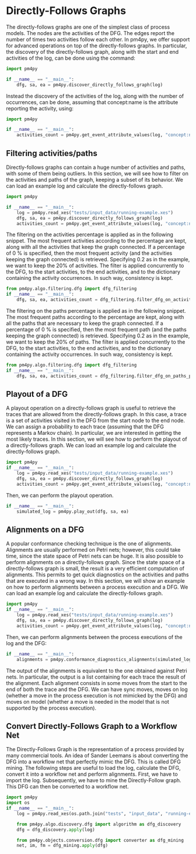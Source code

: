 

# Directly-Follows Graphs


The directly-follows graphs are one of the simplest class of process models.
The nodes are the activities of the DFG. The edges report the number of times
two activities follow each other. In pm4py, we offer support for advanced
operations on top of the directly-follows graphs.
In particular, the discovery of the directly-follows graph,
along with the start and end activities of the log, can be done using
the command:



```python
import pm4py

if __name__ == "__main__":
	dfg, sa, ea = pm4py.discover_directly_follows_graph(log)
```


Instead the discovery of the activities of the log, along with the number of occurrences,
can be done, assuming that 
concept:name
 is the attribute reporting the activity,
using:



```python
import pm4py

if __name__ == "__main__":
	activities_count = pm4py.get_event_attribute_values(log, "concept:name")
```




## Filtering activities/paths


Directly-follows graphs can contain a huge number of activities and paths, with some of them
being outliers. In this section, we will see how to filter on the activities and paths of the
graph, keeping a subset of its behavior.
We can load an example log and calculate the directly-follows graph.



```python
import pm4py

if __name__ == "__main__":
	log = pm4py.read_xes("tests/input_data/running-example.xes")
	dfg, sa, ea = pm4py.discover_directly_follows_graph(log)
	activities_count = pm4py.get_event_attribute_values(log, "concept:name")
```


The filtering on the activities percentage is applied as in the following snippet.
The most frequent activities according to the percentage are kept, along with
all the activities that keep the graph connected. If a percentage of 0 % is specified,
then the most frequent activity (and the activities keeping the graph connected)
is retrieved.
Specifying 
0.2
 as in the example, we want to keep the 
20%
 of activities.
The filter is applied concurrently to the DFG, to the start activities,
to the end activities, and to the dictionary containing the activity occurrences. In such
way, consistency is kept.



```python
from pm4py.algo.filtering.dfg import dfg_filtering
if __name__ == "__main__":
	dfg, sa, ea, activities_count = dfg_filtering.filter_dfg_on_activities_percentage(dfg, sa, ea, activities_count, 0.2)
```


The filtering on the paths percentage is applied as in the following snippet.
The most frequent paths according to the percentage are kept, along with
all the paths that are necessary to keep the graph connected. If a percentage of 0 % is specified,
then the most frequent path (and the paths keeping the graph connected)
is retrieved.
Specifying 
0.2
 as in the example, we want to keep the 
20%
 of paths.
The filter is applied concurrently to the DFG, to the start activities,
to the end activities, and to the dictionary containing the activity occurrences. In such
way, consistency is kept.



```python
from pm4py.algo.filtering.dfg import dfg_filtering
if __name__ == "__main__":
	dfg, sa, ea, activities_count = dfg_filtering.filter_dfg_on_paths_percentage(dfg, sa, ea, activities_count, 0.2)
```




## Playout of a DFG


A playout operation on a directly-follows graph is useful to retrieve the traces
that are allowed from the directly-follows graph. In this case, a trace is a set of activities
visited in the DFG from the start node to the end node. We can assign a probability to each
trace (assuming that the DFG represents a Markov chain). In particular, we are interested in
getting the most likely traces. In this section, we will see how to perform the playout of
a directly-follows graph.
We can load an example log and calculate the directly-follows graph.



```python
import pm4py
if __name__ == "__main__":
	log = pm4py.read_xes("tests/input_data/running-example.xes")
	dfg, sa, ea = pm4py.discover_directly_follows_graph(log)
	activities_count = pm4py.get_event_attribute_values(log, "concept:name")
```


Then, we can perform the playout operation.



```python
if __name__ == "__main__":
	simulated_log = pm4py.play_out(dfg, sa, ea)
```




## Alignments on a DFG


A popular conformance checking technique is the one of alignments. Alignments are usually
performed on Petri nets; however, this could take time, since the state space of Petri nets
can be huge. It is also possible to perform alignments on a directly-follows graph.
Since the state space of a directly-follows graph is small, the result is a very efficient
computation of alignments. This permits to get quick diagnostics on the activities and paths
that are executed in a wrong way. In this section, we will show an example on how to perform
alignments between a process execution and a DFG.
We can load an example log and calculate the directly-follows graph.



```python
import pm4py
if __name__ == "__main__":
	log = pm4py.read_xes("tests/input_data/running-example.xes")
	dfg, sa, ea = pm4py.discover_directly_follows_graph(log)
	activities_count = pm4py.get_event_attribute_values(log, "concept:name")
```


Then, we can perform alignments between the process executions of the log
and the DFG:



```python
if __name__ == "__main__":
	alignments = pm4py.conformance_diagnostics_alignments(simulated_log, dfg, sa, ea)
```


The output of the alignments is equivalent to the one obtained against Petri nets.
In particular, the output is a list containing for each trace the result of the alignment.
Each alignment consists in some moves from the start to the end of both the trace and the DFG.
We can have sync moves, moves on log (whether a move in the process execution is not mimicked by the DFG) and moves on model
(whether a move is needed in the model that is not supported by the process execution).


## Convert Directly-Follows Graph to a Workflow Net


The Directly-Follows Graph is the representation of a process provided by many commercial
tools. An idea of Sander Leemans is about converting the DFG into a workflow net that
perfectly mimic the DFG. This is called DFG mining.
The following steps are useful to load the log, calculate the DFG, convert it into a
workflow net and perform alignments.
First, we have to import the log. Subsequently, we have to mine the Directly-Follow
graph. This DFG can then be converted to a workflow net.


```python
import pm4py
import os
if __name__ == "__main__":
	log = pm4py.read_xes(os.path.join("tests", "input_data", "running-example.xes"))

	from pm4py.algo.discovery.dfg import algorithm as dfg_discovery
	dfg = dfg_discovery.apply(log)

	from pm4py.objects.conversion.dfg import converter as dfg_mining
	net, im, fm = dfg_mining.apply(dfg)
```

